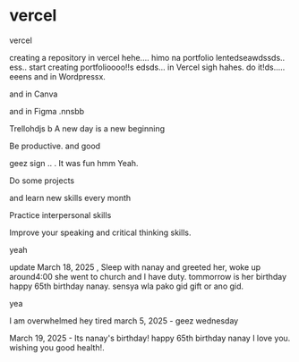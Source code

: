 # vercel
vercel

creating a repository in vercel hehe....
himo na portfolio lentedseawdssds..
ess..
start creating portfolioooo!!s
edsds...
in Vercel sigh
hahes.
do it!ds.....
eeens
and in Wordpressx.

and in Canva

and in Figma .nnsbb

Trellohdjs
b
A new day is a new beginning

Be productive. and good 

geez sign ..
.
It was fun
hmm
Yeah.

Do some projects

and learn new skills every month

Practice interpersonal skills

Improve your speaking and critical thinking skills.

yeah

update
March 18, 2025 , Sleep with nanay and greeted her, woke up around4:00 she went to church and I have duty. tommorrow is her birthday happy 65th birthday nanay. sensya wla pako gid gift or ano gid.

yea

I am overwhelmed 
hey
tired march 5, 2025 - geez wednesday 

March 19, 2025 - Its nanay's birthday! happy 65th birthday nanay I love you. wishing you good health!.

